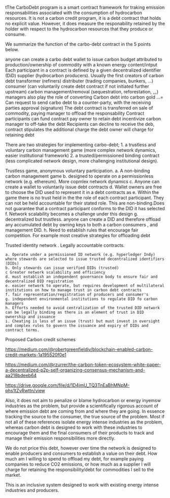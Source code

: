 tThe CarboDebt program is a smart contract framework for traking  emission responsabilities associated with the consumption of hydrocarbon resources. It is not a carbon credit program, it is a debt contract that holds no explicit value. However, it does measure the responability retained by the holder with respect to the hydrocarbon resources that they produce or consume.

We summarize the function of the carbo-debt contract in the 5 points below.

anyone can create a carbo debt wallet to issue carbon budget attributed to production/ownership of commodity with a known energy content/intput 
Each participant in a contract is defined by a given decentralized identifier (DiD)
 supplier (hydrocarbon producers). Usually the first creators of carbon debt
transformer (refiners)
distributer (trading companies, bunkers, ...) 
consumer (can voluntarily create debt contract if not initiated further upstream)
carbon management/removal (sequestration, reforestation, ,,,)
managers also play the role of converting Carbon debt into carbon gold ...=
 Can request to send carbo debt to a counter-party, with the receiving parties approval (signature)
The debt contract is transferred on sale of commodity, 
paying manager to offload the responsability
Contract participants can fund contract 
 pay owner to retain debt
incentivize carbon manager to off-take the debt
Recipients can decline to receive the deb, contract stipulates the additional charge the debt owner will charge for retaining debt 



There are two strategies for implementing carbo-debt;
    1. a trustless and voluntary carbon management game (more complex network dynamics, easier institutional framework)
    2. a trusted/permissioned binding contract  (less complicated network design, more challenging institutional design). 


Trustless game, anonymous voluntary participation. 
    a. A non-binding carbon management game
    b. designed to operate on a permissionless network (e.g. ethereum). More copmlex network dynamics
    c. Anyone can create a wallet to voluntarily issue debt contracts
    d. Wallet owners are free to choose the DID used to represent it in a debt contracts as
    e. Within the game there is no trust held in the the role of each contract participant. They can not be held accountable for their stated role. This are non-binding.Does not guarantee that a contract participant conforms to the DID it has selected
    f. Network scalability becomes a challenge under this design
    g. decentralized but trustless. anyone can create a DID and therefore offload any accumulated debt by owning keys to both a carbon consumers , and management DID. 
    h. Need to establish rules that encourage fair competition. For example most creative strategies for offloading debt

Trusted identity network . Legally accountable contracts.

    a. Operate under a permissioned ID network (e.g. hyperledger Indy) where stewards are selected to issue trusted decentralized identifiers (DIDs)
    b. Only stewards can issue verified DIDs (trusted) 
    c Greater network scalability and efficiency
    d. must establish an independent governance body to ensure fair and decentralized DID registration
    e. easier network to operate, but requires development of multilateral institutions on how to manage trust in carbon debt contracts
    f. fair representation/registration of producers and consumer's  
    g. independent environmental institutions to regulate DID fo carbon managers
    h. Efforts needed to avoid centralization of the trusted DID network
    can be legally binding as there is an element of trust in DID ownership and issuance
    i. Cheating is less of an issue (trust) but must invest in oversight and complex rules to govern the issuance and expiry of DIDs and contract terms.


Proposed Carbon credit schemes

https://medium.com/@robertgreenfieldiv/blockchain-enabled-carbon-credit-markets-1a195520f0e1

https://medium.com/@rzurrer/the-carbon-token-ecosystem-white-paper-a-decentralized-p2p-self-organizing-consensus-mechanism-and-aa218bdeeb64

https://drive.google.com/file/d/1D4jmU_TQ3TnEaBhMNpM-phs1tZvRwttn/view

Also, it does not aim to penalize or blame hydrocarbon or energy inyemsw industries as the problem, but provide a scientifically rigorous account of where emission debt are coming from and where they are going. In essence tracking the source to the consumer, the true source of the problem. Most if not all of these references isolate energy intense industries as the problem, whereas carbon debt is designed to work with these industries to encourage them and the final consumers of their products to track and manage their emission responsibilities more directly.

We do not price this debt, however over time the network is designed to enable producers and consumers to establish a value on their debt. How much am I willing to spend to offload my debt, for example paying companies to reduce CO2 emissions, or how much as a supplier I will charge for retaining the responsibility/debt for commodities I sell to the market. 

This is an inclusive system designed to work with existing energy intense industries and producers.
